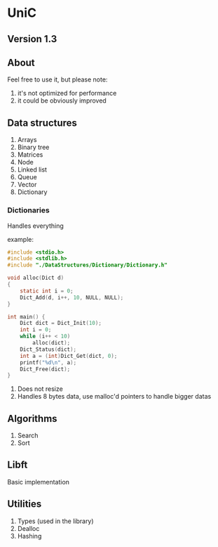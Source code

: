 # UniC

## Version 1.3

## About

Feel free to use it, but please note:

1. it's not optimized for performance
2. it could be obviously improved

## Data structures

1. Arrays
2. Binary tree
3. Matrices
4. Node
5. Linked list
6. Queue
7. Vector
8. Dictionary

### Dictionaries

Handles everything

example:

```c
#include <stdio.h>
#include <stdlib.h>
#include "./DataStructures/Dictionary/Dictionary.h"

void alloc(Dict d)
{
	static int i = 0;
	Dict_Add(d, i++, 10, NULL, NULL);
}

int main() {
	Dict dict = Dict_Init(10);
	int i = 0;
	while (i++ < 10)
		alloc(dict);
	Dict_Status(dict);
	int a = (int)Dict_Get(dict, 0);
	printf("%d\n", a);
	Dict_Free(dict);
}

```

1. Does not resize
2. Handles 8 bytes data, use malloc'd pointers to handle bigger datas

## Algorithms

1. Search
2. Sort

## Libft

Basic implementation

## Utilities

1. Types (used in the library)
2. Dealloc
3. Hashing

```
